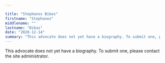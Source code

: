 ```yaml
---

title: "Stephanos Bibas"
firstname: "Stephanos"
middlename: ""
lastname: "Bibas"
date: "2020-12-14"
summary: "This advocate does not yet have a biography. To submit one, please contact the site administrator."
---
```

This advocate does not yet have a biography. To submit one, please contact the site administrator.

